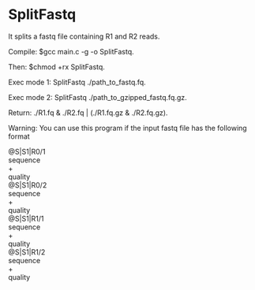 # SplitFastq
It splits a fastq file containing R1 and R2 reads.

Compile: $gcc main.c -g -o SplitFastq.

Then: $chmod +rx SplitFastq.

Exec mode 1: SplitFastq ./path_to_fastq.fq.

Exec mode 2: SplitFastq ./path_to_gzipped_fastq.fq.gz.

Return: ./R1.fq & ./R2.fq | (./R1.fq.gz & ./R2.fq.gz).

Warning: You can use this program if the input fastq file has the following format

@S|S1|R0/1<br>
sequence<br>
+<br>
quality<br>
@S|S1|R0/2<br>
sequence<br>
+<br>
quality<br>
@S|S1|R1/1<br>
sequence<br>
+<br>
quality<br>
@S|S1|R1/2<br>
sequence<br>
+<br>
quality<br>
